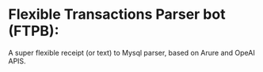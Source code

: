 # Flexible Transactions Parser bot (FTPB):
A super flexible receipt (or text) to Mysql parser, based on Arure and OpeAI APIS.  
